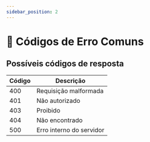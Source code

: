 ```yaml
---
sidebar_position: 2
---
```


# 🚨 Códigos de Erro Comuns

## Possíveis códigos de resposta

| Código | Descrição                |
| ------ | ------------------------ |
| 400    | Requisição malformada    |
| 401    | Não autorizado           |
| 403    | Proibido                 |
| 404    | Não encontrado           |
| 500    | Erro interno do servidor |
